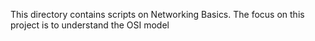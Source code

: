 This directory contains scripts on Networking Basics. The focus on this project is to understand the OSI model
